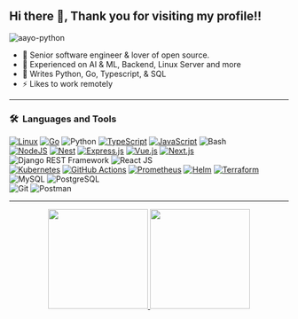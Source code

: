 ## Hi there 👋, Thank you for visiting my profile!!
<p align="left"> <img src="https://komarev.com/ghpvc/?username=aayo-python&label=Profile%20views&color=0e75b6&style=flat" alt="aayo-python" /> </p>

- 🔭 Senior software engineer & lover of open source.
- 👯 Experienced on AI & ML, Backend, Linux Server and more
- 🤔 Writes Python, Go, Typescript, & SQL
- ⚡ Likes to work remotely


---

### 🛠 &nbsp;Languages and Tools

  [![Linux](https://img.shields.io/badge/Linux-FCC624?logo=linux&logoColor=black)](#)
  [![Go](https://img.shields.io/badge/Go-%2300ADD8.svg?&logo=go&logoColor=white)](#)
  ![Python](https://img.shields.io/badge/-Python-333333?style=flat&logo=python)
  [![TypeScript](https://img.shields.io/badge/TypeScript-3178C6?logo=typescript&logoColor=fff)](#)
  [![JavaScript](https://img.shields.io/badge/JavaScript-F7DF1E?logo=javascript&logoColor=000)](#)
  ![Bash](https://img.shields.io/badge/-Bash-4EAA25?style=flat&logo=gnubash&logoColor=fff)  
  [![NodeJS](https://img.shields.io/badge/Node.js-6DA55F?logo=node.js&logoColor=white)](#)
  [![Nest](https://img.shields.io/badge/Nest.js-%23E0234E.svg?logo=nestjs&logoColor=white)](#)
  [![Express.js](https://img.shields.io/badge/Express.js-%23404d59.svg?logo=express&logoColor=%2361DAFB)](#)
  [![Vue.js](https://img.shields.io/badge/Vue.js-4FC08D?logo=vuedotjs&logoColor=fff)](#)
  [![Next.js](https://img.shields.io/badge/Next.js-black?logo=next.js&logoColor=white)](#)
  ![Django REST Framework](https://img.shields.io/badge/-Django%20REST%20Framework-092E20?style=flat&logo=django)
  ![React JS](https://img.shields.io/badge/-React%20JS-333333?style=flat&logo=react)  
  [![Kubernetes](https://img.shields.io/badge/Kubernetes-326CE5?logo=kubernetes&logoColor=fff)](#)
  [![GitHub Actions](https://img.shields.io/badge/GitHub_Actions-2088FF?logo=github-actions&logoColor=white)](#)
  [![Prometheus](https://img.shields.io/badge/Prometheus-F01F7A?logo=prometheus&logoColor=fff)](#)
  [![Helm](https://img.shields.io/badge/Helm-0F1689?logo=helm&logoColor=fff)](#)
  [![Terraform](https://img.shields.io/badge/Terraform-C21325?logo=terraform&logoColor=fff)](#)
  ![MySQL](https://img.shields.io/badge/-MySQL-333333?style=flat&logo=mysql)
  ![PostgreSQL](https://img.shields.io/badge/-PostgreSQL-336791?style=flat&logo=PostgreSQL)  
  ![Git](https://img.shields.io/badge/-Git-333333?style=flat&logo=git)
  ![Postman](https://img.shields.io/badge/-Postman-000000?style=flat&logo=postman)

---
<p align="center">
<a href="https://github.com/aayo-python">
  <img height="180em" src="https://github-readme-stats-eight-theta.vercel.app/api?username=aayo-python&show_icons=true&theme=buefy&include_all_commits=true&count_private=true"/>
  <img height="180em" src="https://github-readme-stats-eight-theta.vercel.app/api/top-langs/?username=aayo-python&layout=compact&langs_count=8&theme=buefy"/>
</a>
</p>

<!--
- <p><img align="left" src="https://github-readme-stats.vercel.app/api/top-langs?username=aayo-python&show_icons=true&locale=en&layout=compact" alt="aayo-python" /></p>
<p>&nbsp;<img align="center" src="https://github-readme-stats.vercel.app/api?username=aayo-python&show_icons=true&locale=en" alt="aayo-python" /></p>
**aayo-python/aayo-python** is a ✨ _special_ ✨ repository because its `README.md` (this file) appears on your GitHub profile.
https://github.com/inttter/md-badges
Here are some ideas to get you started:

- 🔭 I’m currently working on ...
- 🌱 I’m currently learning ...
- 👯 I’m looking to collaborate on ...
- 🤔 I’m looking for help with ...
- 💬 Ask me about ...
- 📫 How to reach me: ...
- 😄 Pronouns: ...
- ⚡ Fun fact: ...
-->


<!-- ## Hi there 👋 -->

<!--
**aayo-python/aayo-python** is a ✨ _special_ ✨ repository because its `README.md` (this file) appears on your GitHub profile.

Here are some ideas to get you started:

- 🔭 I’m currently working on ...
- 🌱 I’m currently learning ...
- 👯 I’m looking to collaborate on ...
- 🤔 I’m looking for help with ...
- 💬 Ask me about ...
- 📫 How to reach me: ...
- 😄 Pronouns: ...
- ⚡ Fun fact: ...
-->
